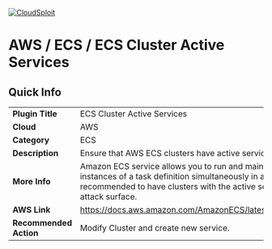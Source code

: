 [![CloudSploit](https://cloudsploit.com/img/logo-new-big-text-100.png "CloudSploit")](https://cloudsploit.com)

# AWS / ECS / ECS Cluster Active Services

## Quick Info

| | |
|-|-|
| **Plugin Title** | ECS Cluster Active Services |
| **Cloud** | AWS |
| **Category** | ECS |
| **Description** | Ensure that AWS ECS clusters have active services. |
| **More Info** | Amazon ECS service allows you to run and maintain a specified number of instances of a task definition simultaneously in an Amazon ECS cluster. It is recommended to have clusters with the active services to avoid any container attack surface.|
| **AWS Link** | https://docs.aws.amazon.com/AmazonECS/latest/developerguide/ecs_services.html |
| **Recommended Action** | Modify Cluster and create new service. |
